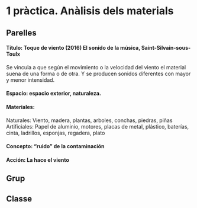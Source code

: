 # 1 pràctica. Anàlisis dels materials
## Parelles

#### Título: Toque de viento (2016) El sonido de la música, Saint-Silvain-sous-Toulx
Se vincula a que según el movimiento o la velocidad del viento el material suena de una forma o de otra. Y se producen sonidos diferentes con mayor y menor intensidad.

#### Espacio: espacio exterior, naturaleza.

#### Materiales:
Naturales: Viento, madera, plantas, arboles, conchas, piedras, piñas 
Artificiales: Papel de aluminio, motores, placas de metal, plástico, baterías, cinta, ladrillos, esponjas, regadera, plato

#### Concepto: “ruido” de la contaminación 

#### Acción: La hace el viento

## Grup

## Classe

